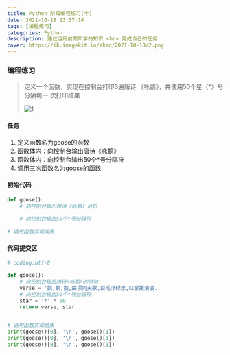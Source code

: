 ```yaml
---
title: Python 阶段编程练习(十)
date: 2021-10-18 23:57:14
tags: [编程练习]
categories: Python
description: 通过运用前面所学的知识 <br> 完成自己的任务
cover: https://ik.imagekit.io/zkeq/2021-10-18/2.png
---
```


### 编程练习 

> 定义一个函数，实现在控制台打印3遍唐诗 《咏鹅》，并使用50个星（*）号分隔每一 次打印结果
>
> ![1](https://ik.imagekit.io/zkeq/2021-10-18/1.jpg)

#### 任务

1. 定义函数名为goose的函数
2. 函数体内：向控制台输出唐诗《咏鹅》
3. 函数体内：向控制台输出50个*号分隔符
4. 调用三次函数名为goose的函数

#### 初始代码

```python
def goose():
	# 向控制台输出唐诗《咏鹅》诗句
	
	# 向控制台输出50个*号分隔符
	
# 调用函数实现效果

```

#### 代码提交区

```python
# coding:utf-8

def goose():
    # 向控制台输出唐诗<咏鹅>的诗句
    verse = '鹅,鹅,鹅,曲项向天歌,白毛浮绿水,红掌拨清波.'
    # 向控制台输出50个*号分隔符
    star = '*' * 50
    return verse, star


# 调用函数实现结果
print(goose()[0], '\n', goose()[1])
print(goose()[0], '\n', goose()[1])
print(goose()[0], '\n', goose()[1])

```

